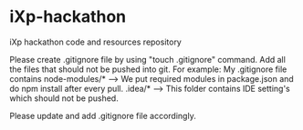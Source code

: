 # iXp-hackathon
iXp hackathon code and resources repository

Please create .gitignore file by using "touch .gitignore" command.
Add all the files that should not be pushed into git. 
For example: My .gitignore file contains
              node-modules/*  --> We put required modules in package.json and do npm install after every pull.
              .idea/* --> This folder contains IDE setting's which should not be pushed.
              
Please update and add .gitignore file accordingly.
